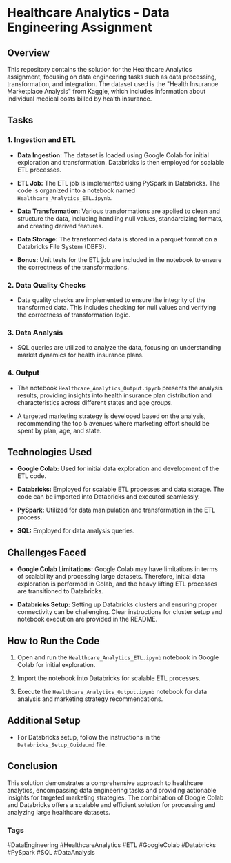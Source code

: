 # Healthcare Analytics - Data Engineering Assignment

## Overview

This repository contains the solution for the Healthcare Analytics assignment, focusing on data engineering tasks such as data processing, transformation, and integration. The dataset used is the "Health Insurance Marketplace Analysis" from Kaggle, which includes information about individual medical costs billed by health insurance.

## Tasks

### 1. Ingestion and ETL

- **Data Ingestion:** The dataset is loaded using Google Colab for initial exploration and transformation. Databricks is then employed for scalable ETL processes.
  
- **ETL Job:** The ETL job is implemented using PySpark in Databricks. The code is organized into a notebook named `Healthcare_Analytics_ETL.ipynb`.
  
- **Data Transformation:** Various transformations are applied to clean and structure the data, including handling null values, standardizing formats, and creating derived features.
  
- **Data Storage:** The transformed data is stored in a parquet format on a Databricks File System (DBFS).
  
- **Bonus:** Unit tests for the ETL job are included in the notebook to ensure the correctness of the transformations.

### 2. Data Quality Checks

- Data quality checks are implemented to ensure the integrity of the transformed data. This includes checking for null values and verifying the correctness of transformation logic.

### 3. Data Analysis

- SQL queries are utilized to analyze the data, focusing on understanding market dynamics for health insurance plans.

### 4. Output

- The notebook `Healthcare_Analytics_Output.ipynb` presents the analysis results, providing insights into health insurance plan distribution and characteristics across different states and age groups.
  
- A targeted marketing strategy is developed based on the analysis, recommending the top 5 avenues where marketing effort should be spent by plan, age, and state.

## Technologies Used

- **Google Colab:** Used for initial data exploration and development of the ETL code.
  
- **Databricks:** Employed for scalable ETL processes and data storage. The code can be imported into Databricks and executed seamlessly.
  
- **PySpark:** Utilized for data manipulation and transformation in the ETL process.
  
- **SQL:** Employed for data analysis queries.

## Challenges Faced

- **Google Colab Limitations:** Google Colab may have limitations in terms of scalability and processing large datasets. Therefore, initial data exploration is performed in Colab, and the heavy lifting ETL processes are transitioned to Databricks.
  
- **Databricks Setup:** Setting up Databricks clusters and ensuring proper connectivity can be challenging. Clear instructions for cluster setup and notebook execution are provided in the README.

## How to Run the Code

1. Open and run the `Healthcare_Analytics_ETL.ipynb` notebook in Google Colab for initial exploration.
  
2. Import the notebook into Databricks for scalable ETL processes.
  
3. Execute the `Healthcare_Analytics_Output.ipynb` notebook for data analysis and marketing strategy recommendations.

## Additional Setup

- For Databricks setup, follow the instructions in the `Databricks_Setup_Guide.md` file.

## Conclusion

This solution demonstrates a comprehensive approach to healthcare analytics, encompassing data engineering tasks and providing actionable insights for targeted marketing strategies. The combination of Google Colab and Databricks offers a scalable and efficient solution for processing and analyzing large healthcare datasets.

### Tags

#DataEngineering #HealthcareAnalytics #ETL #GoogleColab #Databricks #PySpark #SQL #DataAnalysis
